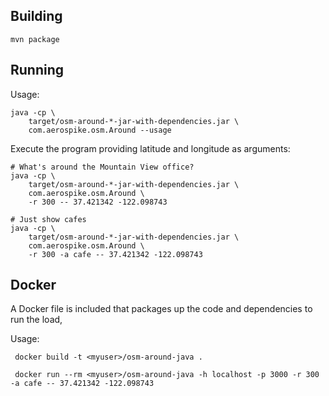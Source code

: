 
Building
----------------------------------------------------------------

    mvn package
    

Running
----------------------------------------------------------------

Usage:

    java -cp \
        target/osm-around-*-jar-with-dependencies.jar \
        com.aerospike.osm.Around --usage

Execute the program providing latitude and longitude as arguments:

    # What's around the Mountain View office?
    java -cp \
        target/osm-around-*-jar-with-dependencies.jar \
        com.aerospike.osm.Around \
        -r 300 -- 37.421342 -122.098743 

    # Just show cafes
    java -cp \
        target/osm-around-*-jar-with-dependencies.jar \
        com.aerospike.osm.Around \
        -r 300 -a cafe -- 37.421342 -122.098743 

Docker
----------------------------------------------------------------
A Docker file is included that packages up the code and dependencies to run the load, 

Usage:

     docker build -t <myuser>/osm-around-java .

     docker run --rm <myuser>/osm-around-java -h localhost -p 3000 -r 300 -a cafe -- 37.421342 -122.098743